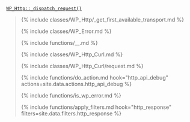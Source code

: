 <p><code><a href="https://developer.wordpress.org/reference/classes/wp_http/_dispatch_request/">WP_Http::_dispatch_request()</a></code></p>

<blockquote>

{% include classes/WP_Http/_get_first_available_transport.md %}

{% include classes/WP_Error.md %}

{% include functions/__.md %}

{% include classes/WP_Http_Curl.md %}

{% include classes/WP_Http_Curl/request.md %}

{% include functions/do_action.md hook="http_api_debug" actions=site.data.actions.http_api_debug %}

{% include functions/is_wp_error.md %}

{% include functions/apply_filters.md hook="http_response" filters=site.data.filters.http_response %}

</blockquote>
